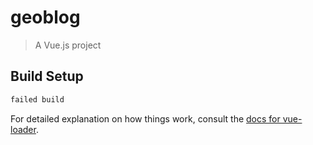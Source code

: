 # geoblog

> A Vue.js project

## Build Setup

``` bash
failed build
```

For detailed explanation on how things work, consult the [docs for vue-loader](http://vuejs.github.io/vue-loader).
